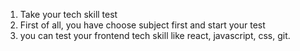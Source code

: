 1. Take your tech skill test
2. First of all, you have choose subject first and start your test
3. you can test your frontend tech skill like react, javascript, css, git.